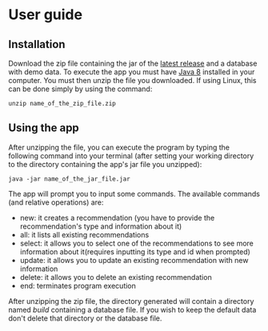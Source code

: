 # User guide

## Installation

Download the zip file containing the jar of the [latest release](https://github.com/Rsl1122/Ohtu-miniprojekti-2018/releases/latest) and a database with demo data. To execute the app you must have [Java 8](https://java.com/en/download/) installed in your computer. You must then unzip the file you downloaded. If using Linux, this can be done simply by using the command:     

```shell
unzip name_of_the_zip_file.zip
```

## Using the app

After unzipping the file, you can execute the program by typing the following command into your terminal (after setting your working directory to the directory containing the app's jar file you unzipped):

```shell
java -jar name_of_the_jar_file.jar
```

The app will prompt you to input some commands. The available commands (and relative operations) are:
- new: it creates a  recommendation (you have to provide the recommendation's type and information about it)
- all: it lists all existing recommendations
- select: it allows you to select one of the recommendations to see more information about it(requires inputting its type and id when prompted)
- update: it allows you to update an existing recommendation with new information
- delete: it allows you to delete an existing recommendation
- end: terminates program execution

After unzipping the zip file, the directory generated will contain a directory named _build_ containing a database file. If you wish to keep the default data don't delete that directory or the database file.

